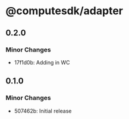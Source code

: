 # @computesdk/adapter

## 0.2.0

### Minor Changes

- 17f1d0b: Adding in WC

## 0.1.0

### Minor Changes

- 507462b: Initial release
